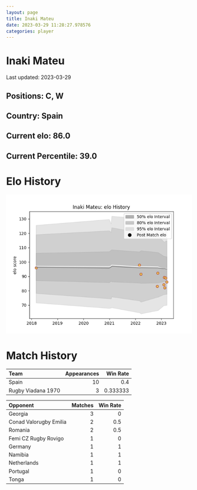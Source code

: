 ```yaml
---  
layout: page  
title: Inaki Mateu  
date: 2023-03-29 11:28:27.978576  
categories: player  
---
```

# Inaki Mateu


Last updated: 2023-03-29
## Positions: C, W

## Country: Spain

## Current elo: 86.0

## Current Percentile: 39.0

# Elo History


![elo history](history_InakiMateu.png)
# Match History


| Team               |   Appearances |   Win Rate |
|:-------------------|--------------:|-----------:|
| Spain              |            10 |   0.4      |
| Rugby Viadana 1970 |             3 |   0.333333 |

| Opponent               |   Matches |   Win Rate |
|:-----------------------|----------:|-----------:|
| Georgia                |         3 |        0   |
| Conad Valorugby Emilia |         2 |        0.5 |
| Romania                |         2 |        0.5 |
| Femi CZ Rugby Rovigo   |         1 |        0   |
| Germany                |         1 |        1   |
| Namibia                |         1 |        1   |
| Netherlands            |         1 |        1   |
| Portugal               |         1 |        0   |
| Tonga                  |         1 |        0   |